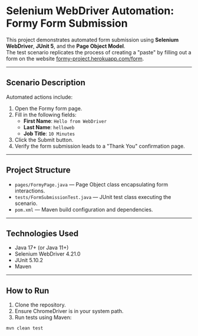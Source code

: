 # Selenium WebDriver Automation: Formy Form Submission

This project demonstrates automated form submission using **Selenium WebDriver**, **JUnit 5**, and the **Page Object Model**.  
The test scenario replicates the process of creating a "paste" by filling out a form on the website [formy-project.herokuapp.com/form](https://formy-project.herokuapp.com/form).

---

## Scenario Description

Automated actions include:

1. Open the Formy form page.
2. Fill in the following fields:
    - **First Name**: `Hello from WebDriver`
    - **Last Name**: `helloweb`
    - **Job Title**: `10 Minutes`
3. Click the Submit button.
4. Verify the form submission leads to a "Thank You" confirmation page.

---

## Project Structure

- `pages/FormyPage.java` — Page Object class encapsulating form interactions.
- `tests/FormSubmissionTest.java` — JUnit test class executing the scenario.
- `pom.xml` — Maven build configuration and dependencies.

---

## Technologies Used

- Java 17+ (or Java 11+)
- Selenium WebDriver 4.21.0
- JUnit 5.10.2
- Maven

---

## How to Run

1. Clone the repository.
2. Ensure ChromeDriver is in your system path.
3. Run tests using Maven:

```bash
mvn clean test
